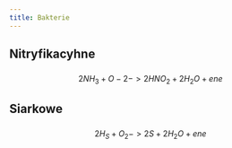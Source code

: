 ```yaml
---
title: Bakterie
---
```


## Nitryfikacyhne
### 
$$2NH_3 + O-2 -> 2HNO_2 + 2H_2O + ene$$
## Siarkowe
###
$$2 H_S + O_2 -> 2S + 2H_2O + ene $$
##
